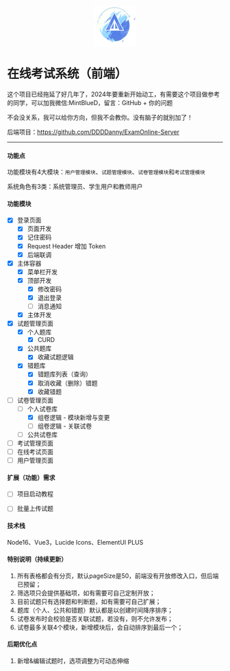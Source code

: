 <div>
  <p align="center"><img src="src/images/ExamOnlineLogo.png" style="zoom:20%;width:20%;" /></p>
</div>

# 在线考试系统（前端）

这个项目已经拖延了好几年了，2024年要重新开始动工，有需要这个项目做参考的同学，可以加我微信:MintBlueD，留言：GitHub  + 你的问题  

不会没关系，我可以给你方向，但我不会教你。没有脑子的就别加了！

后端项目：https://github.com/DDDDanny/ExamOnline-Server

---

#### 功能点

功能模块有4大模块：`用户管理模块`、`试题管理模块`、`试卷管理模块`和`考试管理模块`

系统角色有3类：系统管理员、学生用户和教师用户

#### 功能模块

- [x] 登录页面
  - [x] 页面开发
  - [x] 记住密码
  - [x] Request Header 增加 Token
  - [x] 后端联调
- [x] 主体容器
  - [x] 菜单栏开发
  - [x] 顶部开发
    - [x] 修改密码
    - [x] 退出登录
    - [ ] 消息通知
  - [x] 主体开发
- [x] 试题管理页面
  - [x] 个人题库
    - [x] CURD
  - [x] 公共题库
    - [x] 收藏试题逻辑
  - [x] 错题库
    - [x] 错题库列表（查询）
    - [x] 取消收藏（删除）错题
    - [x] 收藏错题
- [ ] 试卷管理页面
  - [ ] 个人试卷库
    - [x] 组卷逻辑 - 模块新增与变更
    - [ ] 组卷逻辑 - 关联试卷
  - [ ] 公共试卷库
- [ ] 考试管理页面
- [ ] 在线考试页面
- [ ] 用户管理页面

#### 扩展（功能）需求

- [ ] 项目启动教程

- [ ] 批量上传试题

#### 技术栈

Node16、Vue3，Lucide Icons、ElementUI PLUS

#### 特别说明（持续更新）

1. 所有表格都会有分页，默认pageSize是50，前端没有开放修改入口，但后端已预留；
2. 筛选项只会提供基础项，如有需要可自己定制开放；
3. 目前试题只有选择题和判断题，如有需要可自己扩展；
4. 题库（个人、公共和错题）默认都是以创建时间降序排序； 
4. 试卷发布时会校验是否关联试题，若没有，则不允许发布；
4. 试卷最多关联4个模块，新增模块后，会自动排序到最后一个；


#### 后期优化点
1. 新增&编辑试题时，选项调整为可动态伸缩

